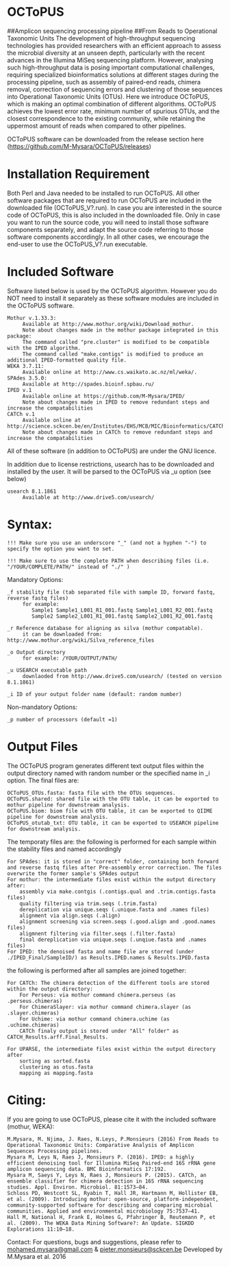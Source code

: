 # OCToPUS
##Amplicon sequencing processing pipeline
##From Reads to Operational Taxonomic Units
The development of high-throughput sequencing technologies has provided researchers with an efficient approach to assess the microbial diversity at an unseen depth, particularly with the recent advances in the Illumina MiSeq sequencing platform. However, analysing such high-throughput data is posing important computational challenges, requiring specialized bioinformatics solutions at different stages during the processing pipeline, such as assembly of paired-end reads, chimera removal, correction of sequencing errors and clustering of those sequences into Operational Taxonomic Units (OTUs).
Here we introduce OCToPUS, which is making an optimal combination of different algorithms. OCToPUS achieves the lowest error rate, minimum number of spurious OTUs, and the closest correspondence to the existing community, while retaining the uppermost amount of reads when compared to other pipelines. 

OCToPUS software can be downloaded from the release section here (https://github.com/M-Mysara/OCToPUS/releases) 

# Installation Requirement
Both Perl and Java needed to be installed to run OCToPUS. All other software packages that are required to run OCToPUS are included in the downloaded file (OCToPUS_V?.run). In case you are interested in the source code of OCToPUS, this is also included in the downloaded file. Only in case you want to run the source code, you will need to install those software components separately, and adapt the source code referring to those software components accordingly. In all other cases, we encourage the end-user to use the OCToPUS_V?.run executable.

# Included Software
Software listed below is used by the OCToPUS algorithm. However you do NOT need to install it separately as these software modules are included in the OCToPUS software.

    Mothur v.1.33.3:
         Available at http://www.mothur.org/wiki/Download_mothur. 
         Note about changes made in the mothur package integrated in this package:
         The command called "pre.cluster" is modified to be compatible with the IPED algorithm.
         The command called "make.contigs" is modified to produce an additional IPED-formatted quality file.
    WEKA 3.7.11: 
         Available online at http://www.cs.waikato.ac.nz/ml/weka/.
    SPAdes 3.5.0:   
         Available at http://spades.bioinf.spbau.ru/
    IPED v.1
         Available online at https://github.com/M-Mysara/IPED/
         Note about changes made in IPED to remove redundant steps and increase the compatabilities   
    CATCh v.1
         Available online at  http://science.sckcen.be/en/Institutes/EHS/MCB/MIC/Bioinformatics/CATCh
         Note about changes made in CATCh to remove redundant steps and increase the compatabilities
         
All of these software (in addition to OCToPUS) are under the GNU licence.

In addition due to license restrictions, usearch has to be downloaded and installed by the user. It will be parsed to the OCToPUS via _u option (see below)

    usearch 8.1.1861
         Available at http://www.drive5.com/usearch/

# Syntax:

    !!! Make sure you use an underscore "_" (and not a hyphen "-") to specify the option you want to set.
    
    !!! Make sure to use the complete PATH when describing files (i.e. "/YOUR/COMPLETE/PATH/" instead of "./" )

Mandatory Options:
	
    _f stability file (tab separated file with sample ID, forward fastq, reverse fastq files)  
         for example: 
         	Sample1 Sample1_L001_R1_001.fastq Sample1_L001_R2_001.fastq
         	Sample2 Sample2_L001_R1_001.fastq Sample2_L001_R2_001.fastq
                      
    _r Reference database for aligning as silva (mothur compatable). 
         it can be downloaded from: http://www.mothur.org/wiki/Silva_reference_files
            
    _o Output directory 
         for example: /YOUR/OUTPUT/PATH/
           
    _u USEARCH executable path  
         downlaoded from http://www.drive5.com/usearch/ (tested on version 8.1.1861)
         
    _i ID of your output folder name (default: random number)

         
Non-mandatory Options:

    _p number of processors (default =1)
    
# Output Files
The OCToPUS program generates different text output files within the output directory named with random number or the specified name in _i option.
The final files are:

    OCToPUS_OTUs.fasta: fasta file with the OTUs sequences.
    OCToPUS.shared: shared file with the OTU table, it can be exported to mothur pipeline for downstream analysis.
    OCToPUS.biom: biom file with OTU table, it can be exported to QIIME pipeline for downstream analysis.
    OCToPUS_otutab_txt: OTU table, it can be exported to USEARCH pipeline for downstream analysis.

The temporaty files are:
the following is performed for each sample within the stability files and named accordingly

    For SPAdes: it is stored in "correct" folder, containing both forward and reverse fastq files after Pre-assembly error correction. The files overwrite the former sample's SPAdes output 
    For mothur: the intermediate files exist within the output directory after:
    	assembly via make.contgis (.contigs.qual and .trim.contigs.fasta files)
    	quality filtering via trim.seqs (.trim.fasta)
    	dereplication via unique.seqs (.unique.fasta and .names files)
    	alignment via align.seqs (.align)
    	alignment screening via screen.seqs (.good.align and .good.names files)
    	aligmnent filtering via filter.seqs (.filter.fasta)
    	final dereplication via unique.seqs (.unqiue.fasta and .names files)
    For IPED: the denoised fasta and name file are storred (under ./IPED_Final/SampleID/) as Results.IPED.names & Results.IPED.fasta
 
 the following is performed after all samples are joined together:

    For CATCh: The chimera detection of the different tools are stored within the output directory:
    	For Perseus: via mothur command chimera.perseus (as .perseus.chimeras)
    	For ChimeraSlayer: via mothur command chimera.slayer (as .slayer.chimeras)
    	For Uchime: via mothur command chimera.uchime (as .uchime.chimeras)
    	CATCh finaly output is stored under "All" folder" as CATCH_Results.arff.Final_Results.

    For UPARSE, the intermediate files exist within the output directory after 
    	sorting as sorted.fasta
    	clustering as otus.fasta
    	mapping as mapping.fasta
    
	  	


# Citing:
If you are going to use OCToPUS, please cite it with the included software (mothur, WEKA):

    M.Mysara, M. Njima, J. Raes, N.Leys, P.Monsieurs (2016) From Reads to Operational Taxonomic Units: Comparative Analysis of Amplicon Sequences Processing pipelines.
    Mysara M, Leys N, Raes J, Monsieurs P. (2016). IPED: a highly efficient denoising tool for Illumina MiSeq Paired-end 16S rRNA gene amplicon sequencing data. BMC Bioinformatics 17:192.
    Mysara M, Saeys Y, Leys N, Raes J, Monsieurs P. (2015). CATCh, an ensemble classifier for chimera detection in 16S rRNA sequencing studies. Appl. Environ. Microbiol. 81:1573–84.
    Schloss PD, Westcott SL, Ryabin T, Hall JR, Hartmann M, Hollister EB, et al. (2009). Introducing mothur: open-source, platform-independent, community-supported software for describing and comparing microbial communities. Applied and environmental microbiology 75:7537–41.
    Hall M, National H, Frank E, Holmes G, Pfahringer B, Reutemann P, et al. (2009). The WEKA Data Mining Software?: An Update. SIGKDD Explorations 11:10–18.
Contact:
For questions, bugs and suggestions, please refer to mohamed.mysara@gmail.com & pieter.monsieurs@sckcen.be
Developed by M.Mysara et al. 2016
